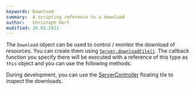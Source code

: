 ```yaml
---
keywords: Download
summary:  A scripting reference to a download
author:   Christoph Hart
modified: 20.03.2021
---
```

  
The `Download` object can be used to control / monitor the download of resources. You can create them using [`Server.downloadFile()`](/scripting/scripting-api/server#downloadfile). The callback function you specify there will be executed with a reference of this type as `this` object and you can use the following methods.

During development, you can use the [ServerController](/ui-components/floating-tiles/hise/servercontroller) floating tile to inspect the downloads. 